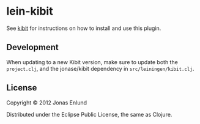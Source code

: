 # lein-kibit

See [kibit](https://github.com/clj-commons/kibit) for instructions on how
to install and use this plugin.

## Development

When updating to a new Kibit version, make sure to update both the `project.clj`, and the jonase/kibit dependency in `src/leiningen/kibit.clj`.

## License

Copyright © 2012 Jonas Enlund

Distributed under the Eclipse Public License, the same as Clojure.
